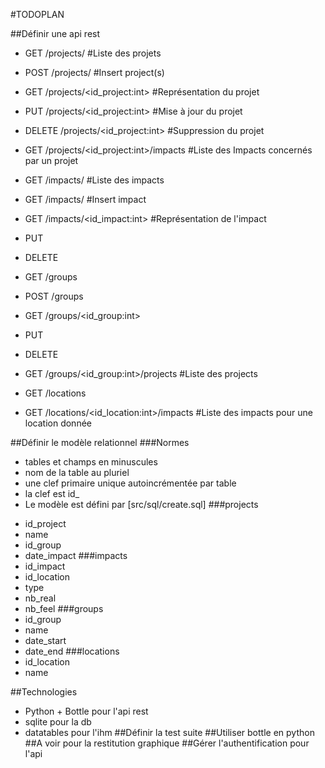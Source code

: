 #TODOPLAN

##Définir une api rest

* GET /projects/ #Liste des projets
* POST /projects/ #Insert project(s)
* GET /projects/<id_project:int> #Représentation du projet
* PUT /projects/<id_project:int> #Mise à jour du projet
* DELETE /projects/<id_project:int> #Suppression du projet
* GET /projects/<id_project:int>/impacts #Liste des Impacts concernés par un projet

* GET /impacts/ #Liste des impacts
* GET /impacts/ #Insert impact
* GET /impacts/<id_impact:int> #Représentation de l'impact
* PUT
* DELETE

* GET /groups
* POST /groups
* GET /groups/<id_group:int>
* PUT
* DELETE
* GET /groups/<id_group:int>/projects #Liste des projects

* GET /locations
* GET /locations/<id_location:int>/impacts #Liste des impacts pour une location donnée

##Définir le modèle relationnel
###Normes
* tables et champs en minuscules
* nom de la table au pluriel
* une clef primaire unique autoincrémentée par table
* la clef est id_<nom de la table au singulier>
* Le modèle est défini par [src/sql/create.sql]
###projects
- id_project
- name
- id_group
- date_impact
###impacts
- id_impact
- id_location
- type
- nb_real
- nb_feel
###groups
- id_group
- name
- date_start
- date_end
###locations
- id_location
- name

##Technologies
- Python + Bottle pour l'api rest
- sqlite pour la db
- datatables pour l'ihm
##Définir la test suite
##Utiliser bottle en python
##A voir pour la restitution graphique
##Gérer l'authentification pour l'api

